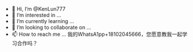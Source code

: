 - 👋 Hi, I’m @KenLun777
- 👀 I’m interested in ...
- 🌱 I’m currently learning ...
- 💞️ I’m looking to collaborate on ...
- 📫 How to reach me ...
我的WhatsA1pp+18102045666，您愿意教我一起学习合作吗？
<!---
KenLun777/KenLun777 is a ✨ special ✨ repository because its `README.md` (this file) appears on your GitHub profile.
您可以单击预览链接查看您的更改。
